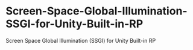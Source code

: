 # Screen-Space-Global-Illumination-SSGI-for-Unity-Built-in-RP
Screen Space Global Illumination (SSGI) for Unity Built-in RP
